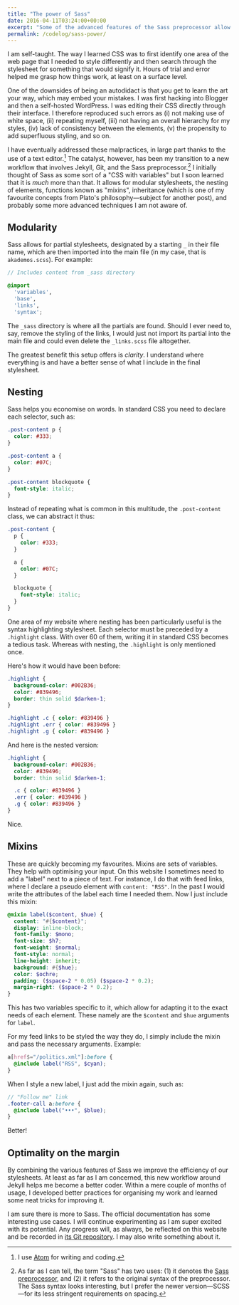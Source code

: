 ```yaml
---
title: "The power of Sass"
date: 2016-04-11T03:24:00+00:00
excerpt: "Some of the advanced features of the Sass preprocessor allow for significant efficiency gains."
permalink: /codelog/sass-power/
---
```

I am self-taught. The way I learned CSS was to first identify one area of the web page that I needed to style differently and then search through the stylesheet for something that would signify it. Hours of trial and error helped me grasp how things work, at least on a surface level.

One of the downsides of being an autodidact is that you get to learn the art your way, which may embed your mistakes. I was first hacking into Blogger and then a self-hosted WordPress. I was editing their CSS directly through their interface. I therefore reproduced such errors as (i) not making use of white space, (ii) repeating myself, (iii) not having an overall hierarchy for my styles, (iv) lack of consistency between the elements, (v) the propensity to add superfluous styling, and so on.

I have eventually addressed these malpractices, in large part thanks to the use of a text editor.[^AtomEditor] The catalyst, however, has been my transition to a new workflow that involves Jekyll, Git, and the Sass preprocessor.[^SassNote] I initially thought of Sass as some sort of a "CSS with variables" but I soon learned that it is *much* more than that. It allows for modular stylesheets, the nesting of elements, functions known as "mixins", inheritance (which is one of my favourite concepts from Plato's philosophy—subject for another post), and probably some more advanced techniques I am not aware of.

## Modularity

Sass allows for partial stylesheets, designated by a starting `_` in their file name, which are then imported into the main file (in my case, that is `akademos.scss`). For example:

```scss
// Includes content from _sass directory

@import
  'variables',
  'base',
  'links',
  'syntax';
```

The `_sass` directory is where all the partials are found. Should I ever need to, say, remove the styling of the links, I would just not import its partial into the main file and could even delete the `_links.scss` file altogether.

The greatest benefit this setup offers is *clarity*. I understand where everything is and have a better sense of what I include in the final stylesheet.

## Nesting

Sass helps you economise on words. In standard CSS you need to declare each selector, such as:

```scss
.post-content p {
  color: #333;
}

.post-content a {
  color: #07C;
}

.post-content blockquote {
  font-style: italic;
}
```

Instead of repeating what is common in this multitude, the `.post-content` class, we can abstract it thus:

```scss
.post-content {
  p {
    color: #333;
  }

  a {
    color: #07C;
  }

  blockquote {
    font-style: italic;
  }
}
```

One area of my website where nesting has been particularly useful is the syntax highlighting stylesheet. Each selector must be preceded by a `.highlight` class. With over 60 of them, writing it in standard CSS becomes a tedious task. Whereas with nesting, the `.highlight` is only mentioned once.

Here's how it would have been before:

```scss
.highlight {
  background-color: #002B36;
  color: #839496;
  border: thin solid $darken-1;
}

.highlight .c { color: #839496 }
.highlight .err { color: #839496 }
.highlight .g { color: #839496 }
```

And here is the nested version:

```scss
.highlight {
  background-color: #002B36;
  color: #839496;
  border: thin solid $darken-1;

  .c { color: #839496 }
  .err { color: #839496 }
  .g { color: #839496 }
}
```

Nice.

## Mixins

These are quickly becoming my favourites. Mixins are sets of variables. They help with optimising your input. On this website I sometimes need to add a "label" next to a piece of text. For instance, I do that with feed links, where I declare a pseudo element with `content: "RSS"`. In the past I would write the attributes of the label each time I needed them. Now I just include this mixin:

```scss
@mixin label($content, $hue) {
  content: "#{$content}";
  display: inline-block;
  font-family: $mono;
  font-size: $h7;
  font-weight: $normal;
  font-style: normal;
  line-height: inherit;
  background: #{$hue};
  color: $ochre;
  padding: ($space-2 * 0.05) ($space-2 * 0.2);
  margin-right: ($space-2 * 0.2);
}
```

This has two variables specific to it, which allow for adapting it to the exact needs of each element. These namely are the `$content` and `$hue` arguments for `label`.

For my feed links to be styled the way they do, I simply include the mixin and pass the necessary arguments. Example:

```scss
a[href$="/politics.xml"]:before {
  @include label("RSS", $cyan);
}
```

When I style a new label, I just add the mixin again, such as:

```scss
// "Follow me" link
.footer-call a:before {
  @include label("•••", $blue);
}
```

Better!

## Optimality on the margin

By combining the various features of Sass we improve the efficiency of our stylesheets. At least as far as I am concerned, this new workflow around Jekyll helps me become a better coder. Within a mere couple of months of usage, I developed better practices for organising my work and learned some neat tricks for improving it.

I am sure there is more to Sass. The official documentation has some interesting use cases. I will continue experimenting as I am super excited with its potential. Any progress will, as always, be reflected on this website and be recorded in [its Git repository](https://gitlab.com/protesilaos/protesilaos.gitlab.io). I may also write something about it.

[^AtomEditor]: I use [Atom](https://atom.io/) for writing and coding.

[^SassNote]: As far as I can tell, the term "Sass" has two uses: (1) it denotes the [Sass preprocessor](http://sass-lang.com/), and (2) it refers to the original syntax of the preprocessor. The Sass syntax looks interesting, but I prefer the newer version—SCSS—for its less stringent requirements on spacing.

